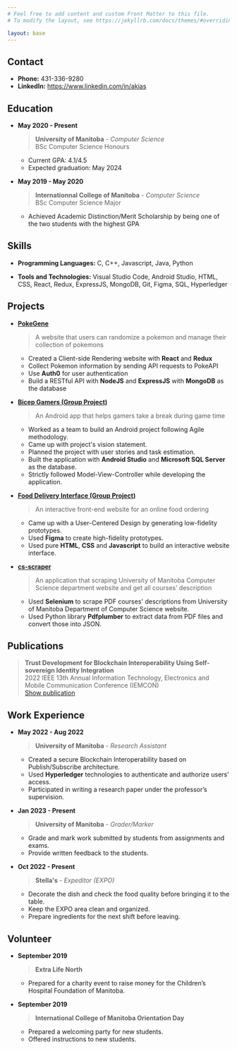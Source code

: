 ```yaml
---
# Feel free to add content and custom Front Matter to this file.
# To modify the layout, see https://jekyllrb.com/docs/themes/#overriding-theme-defaults

layout: base
---
```


## Contact

* **Phone:** 431-336-9280
* **LinkedIn:** <https://www.linkedin.com/in/akias>

## Education

* **May 2020 - Present**
  > **University of Manitoba** - _Computer Science_  
    BSc Computer Science Honours  
    * Current GPA: 4.1/4.5  
    * Expected graduation: May 2024

* **May 2019 - May 2020**
  > **Internationnal College of Manitoba** - _Computer Science_  
    BSc Computer Science Major  
    * Achieved Academic Distinction/Merit Scholarship by being one of the two students with the highest GPA

## Skills

* **Programming Languages:**  C, C++, Javascript, Java, Python
  <br>

* **Tools and Technologies:** Visual Studio Code, Android Studio, HTML, CSS, React, Redux, ExpressJS, MongoDB, Git, Figma, SQL, Hyperledger
  <br>

## Projects

* [**PokeGene**](https://pokegene.surge.sh/collection/add)  
  > A website that users can randomize a pokemon and manage their collection of pokemons
    * Created a Client-side Rendering website with **React** and **Redux**
    * Collect Pokemon information by sending API requests to PokeAPI
    * Use **Auth0** for user authentication
    * Build a RESTful API with **NodeJS** and **ExpressJS** with **MongoDB** as the database

* [**Bicep Gamers (Group Project)**](https://bicepgamers.webflow.io/)  
  > An Android app that helps gamers take a break during game time
    * Worked as a team to build an Android project following Agile methodology.
    * Came up with project's vision statement.
    * Planned the project with user stories and task estimation.
    * Built the application with **Android Studio** and **Microsoft SQL Server** as the database.
    * Strictly followed Model-View-Controller while developing the application.

* [**Food Delivery Interface (Group Project)**](https://orbeat.surge.sh/)  
  > An interactive front-end website for an online food ordering
    * Came up with a User-Centered Design by generating low-fidelity prototypes.
    * Used **Figma** to create high-fidelity prototypes.
    * Used pure **HTML**, **CSS** and **Javascript** to build an interactive website interface.

* [**cs-scraper**](https://github.com/namhai923/cs_scraper)
  > An application that scraping University of Manitoba Computer Science department website and get all courses’ description
    * Used **Selenium** to scrape PDF courses' descriptions from University of Manitoba Department of Computer Science website.
    * Used Python library **Pdfplumber** to extract data from PDF files and convert those into JSON.

## Publications
> **Trust Development for Blockchain Interoperability Using Self-sovereign Identity Integration**  
> 2022 IEEE 13th Annual Information Technology, Electronics and Mobile Communication Conference (IEMCON)  
[Show publication](https://doi.org/10.1109/IEMCON56893.2022.9946562)

## Work Experience

* **May 2022 - Aug 2022**
  > **University of Manitoba** - _Research Assistant_
    * Created a secure Blockchain Interoperability based on Publish/Subscribe architecture.
    * Used **Hyperledger** technologies to authenticate and authorize users’ access.
    * Participated in writing a research paper under the professor’s supervision.

* **Jan 2023 - Present**
  > **University of Manitoba** - _Grader/Marker_
    * Grade and mark work submitted by students from assignments and exams.
    * Provide written feedback to the students.

* **Oct 2022 - Present**
  > **Stella's** - _Expeditor (EXPO)_
    * Decorate the dish and check the food quality before bringing it to the table.
    * Keep the EXPO area clean and organized.
    * Prepare ingredients for the next shift before leaving.

## Volunteer

* **September 2019**
  > **Extra Life North**  
    * Prepared for a charity event to raise money for the Children’s Hospital Foundation of Manitoba.
  
* **September 2019**
  > **International College of Manitoba Orientation Day**  
    * Prepared a welcoming party for new students.
    * Offered instructions to new students.
